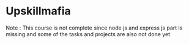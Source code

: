 ﻿# Upskillmafia
Note : This course is not complete since node js and express js part is missing and some of the tasks and projects are also not done yet
